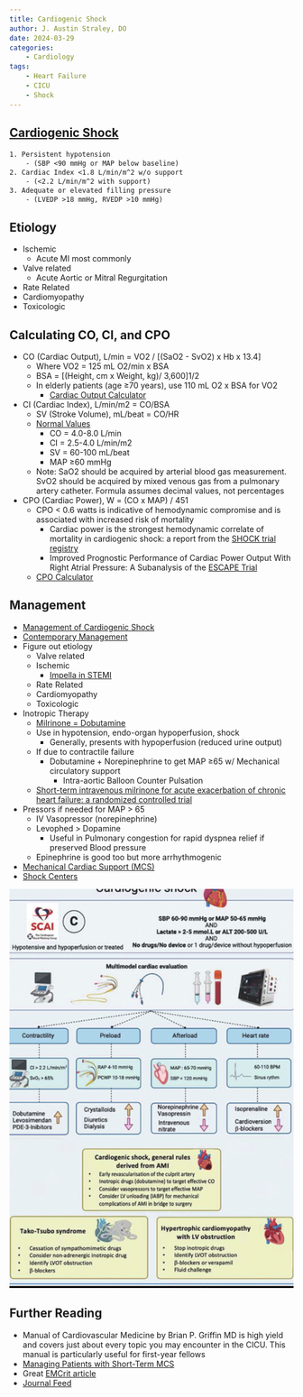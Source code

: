 ```yaml
---
title: Cardiogenic Shock
author: J. Austin Straley, DO
date: 2024-03-29
categories:
    - Cardiology
tags:
    - Heart Failure
    - CICU
    - Shock
---
```


## [Cardiogenic Shock][5]

```
1. Persistent hypotension 
    - (SBP <90 mmHg or MAP below baseline)
2. Cardiac Index <1.8 L/min/m^2 w/o support 
    - (<2.2 L/min/m^2 with support)
3. Adequate or elevated filling pressure 
    - (LVEDP >18 mmHg, RVEDP >10 mmHg) 
```

## Etiology

- Ischemic
    - Acute MI most commonly
- Valve related
    - Acute Aortic or Mitral Regurgitation
- Rate Related
- Cardiomyopathy
- Toxicologic

## Calculating CO, CI, and CPO

- CO (Cardiac Output), L/min = VO2 / [(SaO2 - SvO2) x Hb x 13.4]
    - Where VO2 = 125 mL O2/min x BSA
    - BSA = [(Height, cm x Weight, kg)/ 3,600]1/2
    - In elderly patients (age ≥70 years), use 110 mL O2 x BSA for VO2
        - [Cardiac Output Calculator][9]
- CI (Cardiac Index), L/min/m2 = CO/BSA
    - SV (Stroke Volume), mL/beat = CO/HR
    - [Normal Values][10]
        - CO = 4.0-8.0 L/min
        - CI = 2.5-4.0 L/min/m2
        - SV = 60-100 mL/beat
        - MAP ≥60 mmHg
    - Note: SaO2 should be acquired by arterial blood gas measurement. SvO2 should be acquired by mixed venous gas from a pulmonary artery catheter. Formula assumes decimal values, not percentages
- CPO (Cardiac Power), W = (CO x MAP) / 451
    - CPO < 0.6 watts is indicative of hemodynamic compromise and is associated with increased risk of mortality
        - Cardiac power is the strongest hemodynamic correlate of mortality in cardiogenic shock: a report from the [SHOCK trial registry][14]
        - Improved Prognostic Performance of Cardiac Power Output With Right Atrial Pressure: A Subanalysis of the [ESCAPE Trial][13]
    - [CPO Calculator][11]

## Management

- [Management of Cardiogenic Shock][3]
- [Contemporary Management][6]
- Figure out etiology
    - Valve related
    - Ischemic
        - [Impella in STEMI][8]
    - Rate Related
    - Cardiomyopathy
    - Toxicologic
- Inotropic Therapy
    - [Milrinone = Dobutamine][2]
    - Use in hypotension, endo-organ hypoperfusion, shock
        - Generally, presents with hypoperfusion (reduced urine output)
    - If due to contractile failure
        - Dobutamine + Norepinephrine to get MAP ≥65 w/ Mechanical circulatory support
            - Intra-aortic Balloon Counter Pulsation
    - [Short-term intravenous milrinone for acute exacerbation of chronic heart failure: a randomized controlled trial][12]
- Pressors if needed for MAP > 65
    - IV Vasopressor (norepinephrine)
    - Levophed > Dopamine
        - Useful in Pulmonary congestion for rapid dyspnea relief if preserved Blood pressure
    - Epinephrine is good too but more arrhythmogenic
- [Mechanical Cardiac Support (MCS)](/fellowship-guide/topics/mechanical_support)
- [Shock Centers][7]

![Courtesy of SCAI](/assets/images/fellowship-guide/cards/cicu/scai_cardiogenic_shock.jpeg)

## Further Reading

- Manual of Cardiovascular Medicine by Brian P. Griffin MD is high yield and covers just about every topic you may encounter in the CICU. This manual is particularly useful for first-year fellows
- [Managing Patients with Short-Term MCS][7]
- Great [EMCrit article][1]
- [Journal Feed][4]

[1]: https://emcrit.org/emcrit/cardiogenic-shock-2-mcs/{:target="_blank"}
[2]: https://pubmed.ncbi.nlm.nih.gov/34347952/{:target="_blank"}
[3]: https://annalsofintensivecare.springeropen.com/articles/10.1186/s13613-015-0052-1/{:target="_blank"}
[4]: https://journalfeed.org/article-a-day/2017/aha-cardiogenic-shock-spoon-feed//{:target="_blank"}
[5]: https://pubmed.ncbi.nlm.nih.gov/31104355/{:target="_blank"}
[6]: https://www.ahajournals.org/doi/full/10.1161/cir.0000000000000525{:target="_blank"}
[7]: https://www.sciencedirect.com/science/article/pii/S0735109718369407?via%3Dihub{:target="_blank"}
[8]: https://pubmed.ncbi.nlm.nih.gov/38587239/{:target="_blank"}
[9]:  https://www.mdcalc.com/calc/10095/cardiac-output-ficks-formula{:target="_blank"}
[10]: https://www.google.com/books/edition/Textbook_of_Clinical_Hemodynamics_E_Book/H7nHDgAAQBAJ?hl=en&gbpv=0{:target="_blank"}
[11]: https://www.mdcalc.com/calc/10494/cardiac-power-output-cpo{:target="_blank"}
[12]: https://pubmed.ncbi.nlm.nih.gov/11911756/{:target="_blank"}
[13]: https://www.ncbi.nlm.nih.gov/pmc/articles/PMC9085968/
[14]: https://pubmed.ncbi.nlm.nih.gov/15261929/{:target="_blank"}
